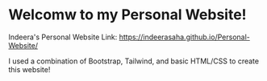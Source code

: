 # Welcomw to my Personal Website! 

Indeera's Personal Website Link: https://indeerasaha.github.io/Personal-Website/


I used a combination of Bootstrap, Tailwind, and basic HTML/CSS to create this website! 
